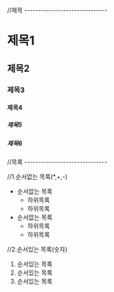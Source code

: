//제목 ------------------------------
# 제목1
## 제목2
### 제목3
#### 제목4
##### 제목5
##### 제목6

//목록 ------------------------------

//1.순서없는 목록(*,+,-)
* 순서없는 목록
  + 하위목록
  + 하위목록
* 순서없는 목록
  + 하위목록
  + 하위목록

//2.순서있는 목록(숫자)
1. 순서있는 목록
2. 순서있는 목록
3. 순서있는 목록
